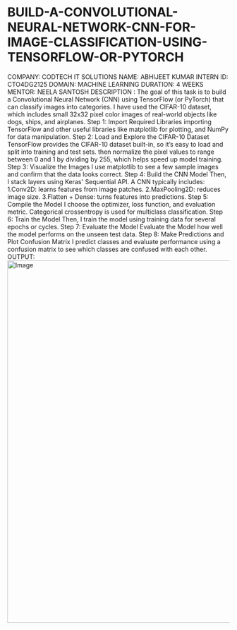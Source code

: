 # BUILD-A-CONVOLUTIONAL-NEURAL-NETWORK-CNN-FOR-IMAGE-CLASSIFICATION-USING-TENSORFLOW-OR-PYTORCH
COMPANY: CODTECH IT SOLUTIONS
NAME: ABHIJEET KUMAR
INTERN ID: CTO4DG2125
DOMAIN: MACHINE LEARNING
DURATION: 4 WEEKS
MENTOR: NEELA SANTOSH
DESCRIPTION :
The goal of this task is to build a Convolutional Neural Network (CNN) using TensorFlow (or PyTorch) that can classify images into categories. 
I have used the CIFAR-10 dataset, which includes small 32x32 pixel color images of real-world objects like dogs, ships, and airplanes.
Step 1: Import Required Libraries
 importing TensorFlow and other useful libraries like matplotlib for plotting, and NumPy for data manipulation.
Step 2: Load and Explore the CIFAR-10 Dataset
TensorFlow provides the CIFAR-10 dataset built-in, so it’s easy to load and split into training and test sets.
then normalize the pixel values to range between 0 and 1 by dividing by 255, which helps speed up model training.
 Step 3: Visualize the Images
I use matplotlib to see a few sample images and confirm that the data looks correct.
 Step 4: Build the CNN Model
Then, I stack layers using Keras' Sequential API. 
A CNN typically includes: 
1.Conv2D: learns features from image patches.
2.MaxPooling2D: reduces image size.
3.Flatten + Dense: turns features into predictions.
Step 5: Compile the Model
I choose the optimizer, loss function, and evaluation metric. Categorical crossentropy is used for multiclass classification.
Step 6: Train the Model
Then, I train the model using training data for several epochs or cycles.
Step 7: Evaluate the Model
Evaluate the Model how well the model performs on the unseen test data.
Step 8: Make Predictions and Plot Confusion Matrix
I predict classes and evaluate performance using a confusion matrix to see which classes are confused with each other.
OUTPUT:
<img width="1222" height="822" alt="Image" src="https://github.com/user-attachments/assets/2b462d6f-3353-4965-ac65-872ea809af18" />

